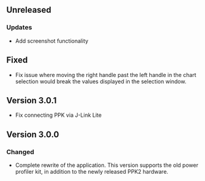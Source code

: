 ## Unreleased
### Updates
- Add screenshot functionality
## Fixed
- Fix issue where moving the right handle past the left handle in the chart selection would break the values displayed in the selection window.

## Version 3.0.1
- Fix connecting PPK via J-Link Lite

## Version 3.0.0
### Changed
- Complete rewrite of the application. This version supports the old power profiler kit, in addition to the newly released PPK2 hardware.